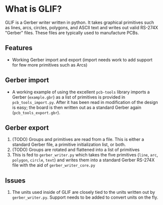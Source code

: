 What is GLIF?
========================
GLIF is a Gerber writer written in python. It takes graphical primitives such as lines, arcs, circles, polygons, and ASCII text and writes out valid RS-274X "Gerber" files. These files are typically used to manufacture PCBs.

Features
------------------------
 * Working Gerber import and export (import needs work to add support for few more primitives such as Arcs)

Gerber import
------------------------
 * A working example of using the excellent `pcb-tools` library imports a Gerber (`example.gbr`) as a list of primitives is provided in `pcb_tools_import.py`. After it has been read in modification of the design is easy; the board is then written out as a standard Gerber again (`pcb_tools_export.gbr`).

Gerber export
------------------------
 1. (TODO) Groups and primitives are read from a file. This is either a standard Gerber file, a primitive initialization list, or both. 
 2. (TODO) Groups are rotated and flattened into a list of primitives
 3. This is fed to `gerber_writer.py` which takes the five primitives (`line`, `arc`, `polygon`, `circle`, `text`) and writes them into a standard Gerber RS-274X file with the aid of `gerber_writer_core.py`
 
Issues
-----------------------
 1. The units used inside of GLIF are closely tied to the units written out by `gerber_writer.py`. Support needs to be added to convert units on the fly.
